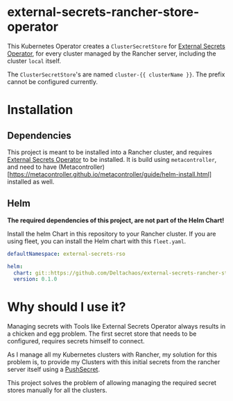 # external-secrets-rancher-store-operator

This Kubernetes Operator creates a `ClusterSecretStore` for 
[External Secrets Operator](https://external-secrets.io/latest/provider/kubernetes/), for every cluster managed by
the Rancher server, including the cluster `local` itself.

The `ClusterSecretStore`'s are named `cluster-{{ clusterName }}`. The prefix cannot be configured currently.

# Installation 

## Dependencies

This project is meant to be installed into a Rancher cluster, and requires
[External Secrets Operator](https://metacontroller.github.io/metacontroller/guide/helm-install.html) to be installed.
It is build using `metacontroller`, and need to have
(Metacontroller)[https://metacontroller.github.io/metacontroller/guide/helm-install.html] installed as well.

## Helm

**The required dependencies of this project, are not part of the Helm Chart!**

Install the helm Chart in this repository to your Rancher cluster. If you are using fleet, you can install the Helm
chart with this `fleet.yaml`.

```yaml
defaultNamespace: external-secrets-rso

helm:
  chart: git::https://github.com/Deltachaos/external-secrets-rancher-store-operator//helm/external-secrets-rancher-store-operator?ref=main
  version: 0.1.0
```

# Why should I use it?

Managing secrets with Tools like External Secrets Operator always results in a chicken and egg problem. The first
secret store that needs to be configured, requires secrets himself to connect.

As I manage all my Kubernetes clusters with Rancher, my solution for this problem is, to provide my Clusters with this
initial secrets from the rancher server itself using a
[PushSecret](https://external-secrets.io/latest/provider/kubernetes/#pushsecret).

This project solves the problem of allowing managing the required secret stores manually for all the clusters.
